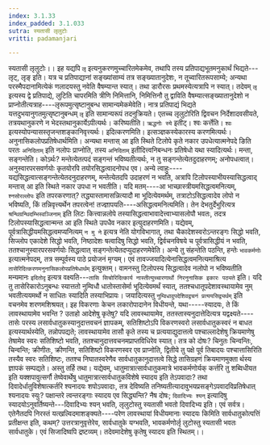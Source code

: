 ```yaml
---
index: 3.1.33
index_padded: 3.1.033
sutra: स्यतासी लृलुटोः
vritti: padamanjari

---
```

स्यतासी लृलुटोः।। इह यद्यपि `लृ` इत्यनुकरणमुच्चारितमेकमेव, तथापि तस्य प्रतिपाद्यभूतमनुकार्थं भिद्यते---लृट्, लृङ् इति। यत्र च प्रतिपाद्यानां सङ्ख्यांसाम्यं तत्र सङ्ख्यातानुदेशः, न तूच्वारितरूपसाम्ये; अन्यथा परस्मैपदानामित्येकं णलादयस्तु नवेति वैषम्यान्त स्यात्। तथा डारौरसः प्रथमस्येत्यत्रापि न स्यात्। तदेवम् `लृ` इत्यस्य द्वे प्रतिपाद्ये, लुटिति चापरमिति त्रीणि निमित्तानि, निमित्तिनौ तु द्वाविति वैषम्यात्सङ्ख्यातानुदेशो न प्राप्नोतीत्यत्राह----लृरूपमुत्सृष्टानुबन्ध सामान्यमेकमेवेति। नात्र प्रतिपाद्यं भिद्यते यत्तदुभयानुगतमुत्सृष्टानुबन्धम् `लृ` इति सामान्यरूपं तदनुक्रियते। एतच्च लृलुटोरिति द्विवचन निर्देशादवसीयते, तत्रयथानुकरणे न भेदस्तथानुकार्येऽपीत्यर्थः। करिष्यतीति। `ऋद्धनोः स्ये` इतीट्। श्वः कर्त्तेति। `श्वः` इत्यस्योपन्यासस्तृजन्तशङ्कानिवृत्त्यर्थः। इदित्करणमिति। इत्सञ्ज्ञकस्येकारस्य करणमित्यर्थः। अनुनासिकलोपप्रतिषेधार्थमिति। अन्यथा मन्तास् आ इति स्थिते टिलोपे कृते नकार उपधेत्यात्मनेपदे ङिति परतः `अनिदिताम्` इति नलोपः प्राप्नोति, तस्य `अनिदिताम्` इतीदित्त्वनिबन्धनः प्रतिषेधो यथा स्यादित्यर्थः। मन्ता, सङ्गन्तेति। कोऽर्थः? मन्तेत्येतत्पदं सङ्गन्तं भविष्यतीत्यर्थः, न तु सङ्गन्तेत्येतदुदाहरणम्; अनोपधत्वात्। अनुस्वारपरसवर्णयोः कृतयोरपि तयोरसिद्धत्वादनोपध एव। 
अन्ये त्वाहुः----यद्यसिद्धत्वात्सङ्गन्तेत्येतदनुदाहरणम्, मन्तेत्येतदपि उदाहरणं न भवति, अत्रापि टिलोपस्याभीयस्यासिद्धत्वाद् मन्तास् आ इति स्थिते नकार उपधा न भवतीति।
यदि मतम्----आ भाच्छास्त्रीयमसिद्धत्वमनित्यम्, `श्नसोरल्लोपः` इति तपरकरणात्? तद्ध्यास्तामासन्नित्यादौ मा भूदित्येवमर्थम्, तत्राटोऽसिद्धत्वादेव लोपो न भविष्यति, किं तन्निवृत्त्यर्थेन तपरत्वेन! तज्ज्ञापयति----असिद्धत्वमनित्यमिति। तेन देभतुर्देभुरित्यत्र `श्रन्थिग्रन्थिदम्भिस्वञ्जिनाम्` इति लिटः कित्त्वान्नलोपे तस्यासिद्धत्वाभावादेत्त्वाभ्यासलोपौ भवतः, तदत्र टिलोपस्यासिद्धत्वान्मन्त आ इति स्थिते उपधैव नकार इत्युदाहरणमिति। यद्येवम्, पूर्वत्रासिद्धीयमसिद्धत्वमप्यनित्यम् `न मु ने` इत्यत्र नेति योगविभागात्, तथा चैकादेशस्वरोऽन्तरङ्गः सिद्धो भवति, सिज्लोप एकादेशे सिद्धो भवति, निष्ठादेशः षत्वादिषु सिद्धो भवति, द्विर्वचनविषये च पूर्वत्रासिद्धीयं न भवति, ततश्चानुस्वारपरसवर्णयोः सिद्धत्वात् सङ्गन्तेत्येतदप्युदाहरणमेवेति।
अन्ये तु संहन्तेति पठन्ति, हन्तेः `भावकर्मणोः` इत्यात्मनेपदम्, तत्र सम्पूर्वस्य पाठे प्रयोजनं मृग्यम्। एवं तावज्जयादित्येनासिद्धत्वमनित्यमाश्रित्य `तासेरिदित्करणमनुनासिकलोपप्रतिषेधार्थम्` इत्युक्तम्। वामनस्तु टिलोपस्य सिद्धत्वादेव नलोपो न भविष्यतीति मन्यमानः `इदितोदृ` इत्यत्र वक्ष्यति---`तासि सिचोरिदित्कार्य नास्तीत्युच्चारणार्थो निरनुनासिक इकारः पठ्यते` इति। यदि तु तासेरिकारोऽनुबन्धः स्यात्ततो नुम्विधौ धातोस्तासेर्मा भूदित्येवमर्थं स्यात्, ततश्चधातूपदेशावस्थायामेव नुम् भवतीत्ययमर्थो न साधितः स्यादिति तस्याभिप्रायः। जयादित्यस्तु `नुम्विधावुपदेशिवद्वचनं प्रत्ययसिद्व्यर्थम्` इति वचनमेव शरणमशिश्रयत्।
इह विकरणाः केचन लकारोपादानेन विधीयन्ते, यथा-----स्यादयः, ते किं लावस्थायामेव भवन्ति ? उताहो आदेशेषु कृतेषु? यदि लावस्थायामेव, ततस्तास्यनुदात्तेदित्यत्र यद्वक्ष्यते----तासेः परस्य लसार्वधातुकस्यानुदात्तवचनं ज्ञापकम्, सतिशिष्टोऽपि विकरणस्वरो लसार्वधातुकस्वरं न बाधत इत्यस्यार्थस्येति, तन्नोपपद्यते; लावस्थायामेव तासौ कृते तस्य च प्रत्ययाद्युदात्तत्वे पश्चाल्लादेशेषु क्रियमाणेषु तेषामेव स्वरः सतिशिष्टो भवति, ततश्चानुदात्तवचनमप्राप्तविधिरेव स्यात्। तत्र को दोषः? चिनुतः चिन्वन्तिः, चिन्वन्ति; क्रीणीतः, क्रीणन्ति, सतिशिष्टो विकरणस्वर एव प्राप्नोति, द्वितीये तु पक्षे पूर्व तिबादयः पश्चात्तासिरिति तस्यैव स्वरः सतिशिष्टः, ततश्च निघातस्वरेणैव सार्वधातुकानुदात्तत्वे सिद्धे तासिग्रहणं क्रियमाणमुक्ता र्थस्य ज्ञापकं सम्पद्यते। अस्तु तर्हि तथा। यद्येवम्, धातुमात्रात्सार्वधातुकमात्रे भावकर्मणोर्यक् कर्त्तरि तु शब्विधीयत इति यक्शपावुत्सर्गौ तेष्वेवार्थेषु धातुमात्रात्सार्वधातुकविशेषे स्यादय इति तेऽपवादाः? तथा दिवादेर्धातुविशेषात्कर्तरि श्यनादयः शपोऽपवादाः, तत्र देविष्यति तनिष्यतीत्यादावुभयप्रसङ्गेऽपवादविप्रतिषेधात् श्यनादयः स्युः? पक्षान्तरे त्वन्तरङ्गाः स्यादय एव सिद्ध्यन्ति? नैष दोषः; `दिवादिभ्यः श्यन्` इत्यादिषु स्यादयोऽनुवर्तिष्यन्ते---दिवादिभ्यः श्यन् भवति, लृलुटोस्तु स्यतासी भवतो दिवादिभ्य इति। एवं सर्वत्र। एतेनैतदपि निरस्तं यत्खल्विदमाशङ्क्यते----परेण लावस्थायां विधीयमानाः स्यादयः किमिति सार्वधातुकोत्पत्तिं प्रतीक्षन्त इति, कथम्? उत्तरत्रानुवृत्तेरेव, सार्वधातुके यग्भवति, भावकर्मणोर्लृ लुटोस्तु स्यतासी भवतः सार्वधातुके। एवं सिजादिष्वपि द्रष्टव्यम्। तदेवमादेशेषु कृतेषु स्यादय इति स्थितम्।।